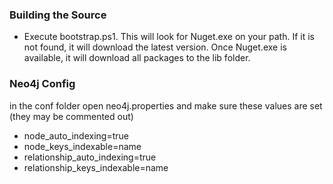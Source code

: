 ### Building the Source
  - Execute bootstrap.ps1. This will look for Nuget.exe on your path. If it is not found, it will download the latest version. Once Nuget.exe is available, it will download all packages to the lib folder.

### Neo4j Config
in the conf folder open neo4j.properties and make sure these values are set (they may be commented out)
  - node_auto_indexing=true
  - node_keys_indexable=name
  - relationship_auto_indexing=true
  - relationship_keys_indexable=name